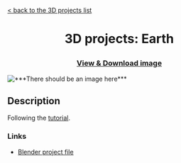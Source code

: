 [&lt; back to the 3D projects list](../ "3D projects list")

<h1><p align="center">3D projects: Earth</p></h1>

<h3><p align="center"><a href="Earth.png" title="View & Download image">View & Download image</a></p></h3>

<img src="Earth.png" alt="***There should be an image here***" title="Tropical scene">

## Description

Following the [tutorial](https://www.youtube.com/watch?v=V4HNIbDn4K4).

### Links

-   [Blender project file](Earth.blend "Download Blender project file")
